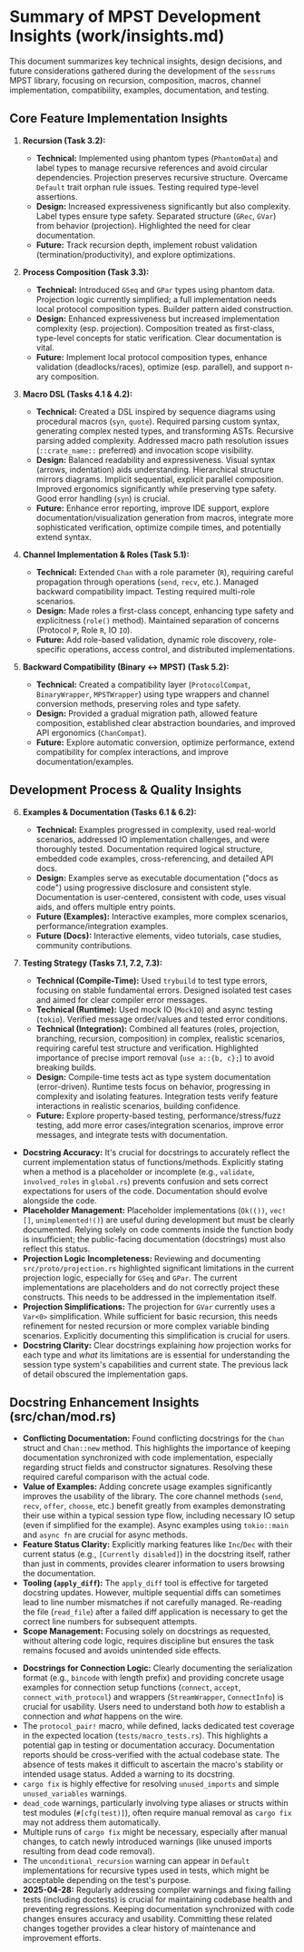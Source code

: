 # Summary of MPST Development Insights (work/insights.md)

This document summarizes key technical insights, design decisions, and future considerations gathered during the development of the `sessrums` MPST library, focusing on recursion, composition, macros, channel implementation, compatibility, examples, documentation, and testing.

## Core Feature Implementation Insights

1.  **Recursion (Task 3.2):**
    *   **Technical:** Implemented using phantom types (`PhantomData`) and label types to manage recursive references and avoid circular dependencies. Projection preserves recursive structure. Overcame `Default` trait orphan rule issues. Testing required type-level assertions.
    *   **Design:** Increased expressiveness significantly but also complexity. Label types ensure type safety. Separated structure (`GRec`, `GVar`) from behavior (projection). Highlighted the need for clear documentation.
    *   **Future:** Track recursion depth, implement robust validation (termination/productivity), and explore optimizations.

2.  **Process Composition (Task 3.3):**
    *   **Technical:** Introduced `GSeq` and `GPar` types using phantom data. Projection logic currently simplified; a full implementation needs local protocol composition types. Builder pattern aided construction.
    *   **Design:** Enhanced expressiveness but increased implementation complexity (esp. projection). Composition treated as first-class, type-level concepts for static verification. Clear documentation is vital.
    *   **Future:** Implement local protocol composition types, enhance validation (deadlocks/races), optimize (esp. parallel), and support n-ary composition.

3.  **Macro DSL (Tasks 4.1 & 4.2):**
    *   **Technical:** Created a DSL inspired by sequence diagrams using procedural macros (`syn`, `quote`). Required parsing custom syntax, generating complex nested types, and transforming ASTs. Recursive parsing added complexity. Addressed macro path resolution issues (`::crate_name::` preferred) and invocation scope visibility.
    *   **Design:** Balanced readability and expressiveness. Visual syntax (arrows, indentation) aids understanding. Hierarchical structure mirrors diagrams. Implicit sequential, explicit parallel composition. Improved ergonomics significantly while preserving type safety. Good error handling (`syn`) is crucial.
    *   **Future:** Enhance error reporting, improve IDE support, explore documentation/visualization generation from macros, integrate more sophisticated verification, optimize compile times, and potentially extend syntax.

4.  **Channel Implementation & Roles (Task 5.1):**
    *   **Technical:** Extended `Chan` with a role parameter (`R`), requiring careful propagation through operations (`send`, `recv`, etc.). Managed backward compatibility impact. Testing required multi-role scenarios.
    *   **Design:** Made roles a first-class concept, enhancing type safety and explicitness (`role()` method). Maintained separation of concerns (Protocol `P`, Role `R`, IO `IO`).
    *   **Future:** Add role-based validation, dynamic role discovery, role-specific operations, access control, and distributed implementations.

5.  **Backward Compatibility (Binary <-> MPST) (Task 5.2):**
    *   **Technical:** Created a compatibility layer (`ProtocolCompat`, `BinaryWrapper`, `MPSTWrapper`) using type wrappers and channel conversion methods, preserving roles and type safety.
    *   **Design:** Provided a gradual migration path, allowed feature composition, established clear abstraction boundaries, and improved API ergonomics (`ChanCompat`).
    *   **Future:** Explore automatic conversion, optimize performance, extend compatibility for complex interactions, and improve documentation/examples.

## Development Process & Quality Insights

6.  **Examples & Documentation (Tasks 6.1 & 6.2):**
    *   **Technical:** Examples progressed in complexity, used real-world scenarios, addressed IO implementation challenges, and were thoroughly tested. Documentation required logical structure, embedded code examples, cross-referencing, and detailed API docs.
    *   **Design:** Examples serve as executable documentation ("docs as code") using progressive disclosure and consistent style. Documentation is user-centered, consistent with code, uses visual aids, and offers multiple entry points.
    *   **Future (Examples):** Interactive examples, more complex scenarios, performance/integration examples.
    *   **Future (Docs):** Interactive elements, video tutorials, case studies, community contributions.

7.  **Testing Strategy (Tasks 7.1, 7.2, 7.3):**
    *   **Technical (Compile-Time):** Used `trybuild` to test type errors, focusing on stable fundamental errors. Designed isolated test cases and aimed for clear compiler error messages.
    *   **Technical (Runtime):** Used mock IO (`MockIO`) and async testing (`tokio`). Verified message order/values and tested error conditions.
    *   **Technical (Integration):** Combined all features (roles, projection, branching, recursion, composition) in complex, realistic scenarios, requiring careful test structure and verification. Highlighted importance of precise import removal (`use a::{b, c};`) to avoid breaking builds.
    *   **Design:** Compile-time tests act as type system documentation (error-driven). Runtime tests focus on behavior, progressing in complexity and isolating features. Integration tests verify feature interactions in realistic scenarios, building confidence.
    *   **Future:** Explore property-based testing, performance/stress/fuzz testing, add more error cases/integration scenarios, improve error messages, and integrate tests with documentation.
- **Docstring Accuracy:** It's crucial for docstrings to accurately reflect the current implementation status of functions/methods. Explicitly stating when a method is a placeholder or incomplete (e.g., `validate`, `involved_roles` in `global.rs`) prevents confusion and sets correct expectations for users of the code. Documentation should evolve alongside the code.
- **Placeholder Management:** Placeholder implementations (`Ok(())`, `vec![]`, `unimplemented!()`) are useful during development but must be clearly documented. Relying solely on code comments inside the function body is insufficient; the public-facing documentation (docstrings) must also reflect this status.
- **Projection Logic Incompleteness:** Reviewing and documenting `src/proto/projection.rs` highlighted significant limitations in the current projection logic, especially for `GSeq` and `GPar`. The current implementations are placeholders and do not correctly project these constructs. This needs to be addressed in the implementation itself.
- **Projection Simplifications:** The projection for `GVar` currently uses a `Var<0>` simplification. While sufficient for basic recursion, this needs refinement for nested recursion or more complex variable binding scenarios. Explicitly documenting this simplification is crucial for users.
- **Docstring Clarity:** Clear docstrings explaining *how* projection works for each type and *what* its limitations are is essential for understanding the session type system's capabilities and current state. The previous lack of detail obscured the implementation gaps.
## Docstring Enhancement Insights (src/chan/mod.rs)

*   **Conflicting Documentation:** Found conflicting docstrings for the `Chan` struct and `Chan::new` method. This highlights the importance of keeping documentation synchronized with code implementation, especially regarding struct fields and constructor signatures. Resolving these required careful comparison with the actual code.
*   **Value of Examples:** Adding concrete usage examples significantly improves the usability of the library. The core channel methods (`send`, `recv`, `offer`, `choose`, etc.) benefit greatly from examples demonstrating their use within a typical session type flow, including necessary IO setup (even if simplified for the example). Async examples using `tokio::main` and `async fn` are crucial for async methods.
*   **Feature Status Clarity:** Explicitly marking features like `Inc`/`Dec` with their current status (e.g., `[Currently disabled]`) in the docstring itself, rather than just in comments, provides clearer information to users browsing the documentation.
*   **Tooling (`apply_diff`):** The `apply_diff` tool is effective for targeted docstring updates. However, multiple sequential diffs can sometimes lead to line number mismatches if not carefully managed. Re-reading the file (`read_file`) after a failed diff application is necessary to get the correct line numbers for subsequent attempts.
*   **Scope Management:** Focusing solely on docstrings as requested, without altering code logic, requires discipline but ensures the task remains focused and avoids unintended side effects.
- **Docstrings for Connection Logic:** Clearly documenting the serialization format (e.g., `bincode` with length prefix) and providing concrete usage examples for connection setup functions (`connect`, `accept`, `connect_with_protocol`) and wrappers (`StreamWrapper`, `ConnectInfo`) is crucial for usability. Users need to understand both *how* to establish a connection and *what* happens on the wire.
- The `protocol_pair!` macro, while defined, lacks dedicated test coverage in the expected location (`tests/macro_tests.rs`). This highlights a potential gap in testing or documentation accuracy. Documentation reports should be cross-verified with the actual codebase state. The absence of tests makes it difficult to ascertain the macro's stability or intended usage status. Added a warning to its docstring.
- `cargo fix` is highly effective for resolving `unused_imports` and simple `unused_variables` warnings.
- `dead_code` warnings, particularly involving type aliases or structs within test modules (`#[cfg(test)]`), often require manual removal as `cargo fix` may not address them automatically.
- Multiple runs of `cargo fix` might be necessary, especially after manual changes, to catch newly introduced warnings (like unused imports resulting from dead code removal).
- The `unconditional_recursion` warning can appear in `Default` implementations for recursive types used in tests, which might be acceptable depending on the test's purpose.
- **2025-04-28:** Regularly addressing compiler warnings and fixing failing tests (including doctests) is crucial for maintaining codebase health and preventing regressions. Keeping documentation synchronized with code changes ensures accuracy and usability. Committing these related changes together provides a clear history of maintenance and improvement efforts.